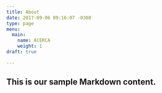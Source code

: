 ```yaml
---
title: About
date: 2017-09-06 09:16:07 -0300
type: page
menu:
  main:
    name: ACERCA
    weight: 1
draft: true

---
```

## This is our sample Markdown content.